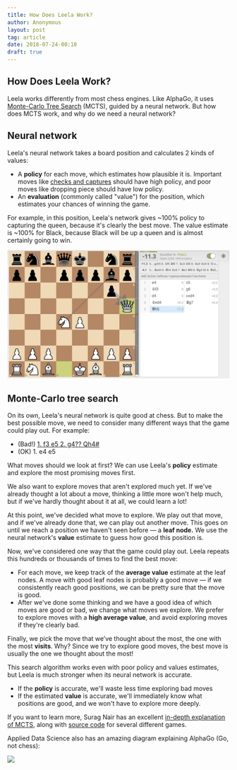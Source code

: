 ```yaml
---
title: How Does Leela Work?
author: Anonymous
layout: post
tag: article
date: 2018-07-24-00:10
draft: true
---
```

## How Does Leela Work?

Leela works differently from most chess engines. Like AlphaGo, it uses
[Monte-Carlo Tree Search](https://en.m.wikipedia.org/wiki/Monte_Carlo_tree_search) (MCTS), guided by a
neural network. But how does MCTS work, and why do we need a neural network?

<!--more-->

## Neural network

Leela's neural network takes a board position and calculates 2 kinds of values:

- A **policy** for each move, which estimates how plausible it is. Important moves like
[checks and captures](https://www.google.com/amp/s/www.chess.com/amp/article/spotting-and-avoiding-tactics) should have high policy, and poor moves like dropping piece should have low policy.
- An **evaluation** (commonly called "value") for the position, which estimates your chances of
winning the game.

For example, in this position, Leela's network gives ~100% policy to capturing the queen, because
it's clearly the best move. The value estimate is ~100% for Black, because Black will be up a queen
and is almost certainly going to win.

![](https://raw.githubusercontent.com/dkappe/dkappe.github.io/master/public/images/leela_board.png)

## Monte-Carlo tree search

On its own, Leela's neural network is quite good at chess. But to make the best possible move, we need
to consider many different ways that the game could play out. For example:

- (Bad!) [1. f3 e5 2. g4?? Qh4#](https://en.wikipedia.org/wiki/Fool%27s_mate)
- (OK) 1. e4 e5

What moves should we look at first? We can use Leela's **policy** estimate and explore the most
promising moves first.

We also want to explore moves that aren't explored much yet. If we've already thought a lot about
a move, thinking a little more won't help much, but if we've hardly thought about it at all, we
could learn a lot!

At this point, we've decided what move to explore. We play out that move, and if we've already done
that, we can play out another move. This goes on until we reach a position we haven't seen before
— a **leaf node.** We use the neural network's **value** estimate to guess how good this position is.

Now, we've considered one way that the game could play out. Leela repeats this hundreds or thousands
of times to find the best move:

- For each move, we keep track of the **average value** estimate at the leaf nodes. A move with good
leaf nodes is probably a good move — if we consistently reach good positions, we can be pretty sure
that the move is good.
- After we've done some thinking and we have a good idea of which moves are good or bad, we change
what moves we explore. We prefer to explore moves with a **high average value**, and avoid exploring
moves if they're clearly bad.

Finally, we pick the move that we’ve thought about the most, the one with the most **visits**. Why?
Since we try to explore good moves, the best move is usually the one we thought about the most!

This search algorithm works even with poor policy and values estimates, but Leela is much stronger when
its neural network is accurate.

- If the **policy** is accurate, we'll waste less time exploring bad moves
- If the estimated **value** is accurate, we'll immediately know what positions are good, and we
won't have to explore more deeply.

If you want to learn more, Surag Nair has an excellent
[in-depth explanation of MCTS](https://web.stanford.edu/~surag/posts/alphazero.html), along with
[source code](https://github.com/suragnair/alpha-zero-general) for several different games.

Applied Data Science also has an amazing diagram explaining AlphaGo (Go, not chess):

![](https://raw.githubusercontent.com/dkappe/dkappe.github.io/master/public/images/alpha_go_zero_cheat_sheet.png)
